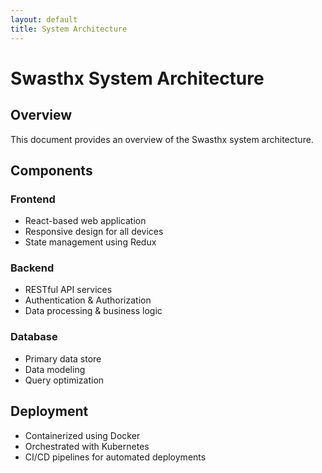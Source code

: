 ```yaml
---
layout: default
title: System Architecture
---
```


# Swasthx System Architecture

## Overview

This document provides an overview of the Swasthx system architecture.

## Components

### Frontend
- React-based web application
- Responsive design for all devices
- State management using Redux

### Backend
- RESTful API services
- Authentication & Authorization
- Data processing & business logic

### Database
- Primary data store
- Data modeling
- Query optimization

## Deployment

- Containerized using Docker
- Orchestrated with Kubernetes
- CI/CD pipelines for automated deployments

